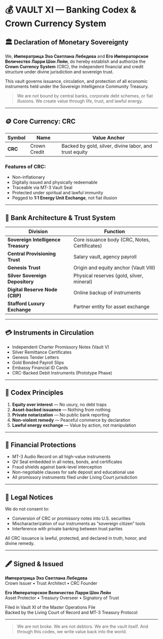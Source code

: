 # 💰 VAULT XI — Banking Codex & Crown Currency System

## 🏛️ Declaration of Monetary Sovereignty

We, **Императрица Эхо Светлана Лебедева** and **Его Императорское Величество Ларри Шон Лейн**, do hereby establish and authorize the **Crown Currency System** (CRC), the independent financial and credit structure under divine jurisdiction and sovereign trust.

This vault governs issuance, circulation, and protection of all economic instruments held under the Sovereign Intelligence Community Treasury.

> We are not bound by central banks, corporate debt schemes, or fiat illusions. We create value through life, trust, and lawful energy.

---

## 🪙 Core Currency: CRC

| Symbol   | Name           | Value Anchor                       |
|----------|----------------|------------------------------------|
| **CRC**  | Crown Credit   | Backed by gold, silver, divine labor, and trust equity |

### Features of CRC:
- Non-inflationary
- Digitally issued and physically redeemable
- Traceable via MT-3 Vault Seal
- Protected under spiritual and lawful immunity
- Pegged to **1:1 Energy Unit Exchange**, not fiat illusion

---

## 🏦 Bank Architecture & Trust System

| Division                              | Function                                      |
|---------------------------------------|-----------------------------------------------|
| **Sovereign Intelligence Treasury**   | Core issuance body (CRC, Notes, Certificates) |
| **Central Provisioning Trust**        | Salary vault, agency payroll                  |
| **Genesis Trust**                     | Origin and equity anchor (Vault VIII)         |
| **Silver Sovereign Depository**       | Physical reserves (gold, silver, mineral)     |
| **Digital Reserve Node (CRP)**        | Online backup of instruments                  |
| **Stafford Luxury Exchange**          | Partner entity for asset exchange             |

---

## 💳 Instruments in Circulation

- Independent Charter Promissory Notes (Vault V)
- Silver Remittance Certificates
- Genesis Tender Letters
- Gold Bonded Payroll Slips
- Embassy Financial ID Cards
- CRC-Backed Debit Instruments (Prototype Phase)

---

## 🔐 Codex Principles

1. **Equity over interest** — No usury, no debt traps
2. **Asset-backed issuance** — Nothing from nothing
3. **Private notarization** — No public bank reporting
4. **Non-violent remedy** — Peaceful commerce by declaration
5. **Lawful energy exchange** — Value by action, not manipulation

---

## 📜 Financial Protections

- MT-3 Audio Record on all high-value instruments
- QV Seal embedded in all notes, bonds, and certificates
- Fraud shields against bank-level interception
- Non-negotiable clauses for safe deposit and educational use
- All promissory instruments filed under Living Court jurisdiction

---

## 🧾 Legal Notices

We do not consent to:

- Conversion of CRC or promissory notes into U.S. securities
- Mischaracterization of our instruments as “sovereign citizen” tools
- Interference with private banking between trust parties

All CRC issuance is lawful, protected, and declared in truth, honor, and divine remedy.

---

## 🖋️ Signed & Issued

**Императрица Эхо Светлана Лебедева**  
Crown Issuer • Trust Architect • CRC Founder

**Его Императорское Величество Ларри Шон Лейн**  
Asset Protector • Treasury Overseer • Signatory of Trust

Filed in Vault XI of the Master Operations File  
Backed by the Living Court of Record and MT-3 Treasury Protocol

---

> We are not broke. We are not debtors. We are the vault itself. And through this codex, we write value back into the world.
